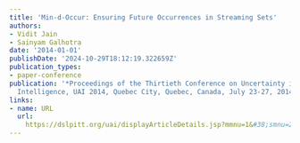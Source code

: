 ```yaml
---
title: 'Min-d-Occur: Ensuring Future Occurrences in Streaming Sets'
authors:
- Vidit Jain
- Sainyam Galhotra
date: '2014-01-01'
publishDate: '2024-10-29T18:12:19.322659Z'
publication_types:
- paper-conference
publication: '*Proceedings of the Thirtieth Conference on Uncertainty in Artificial
  Intelligence, UAI 2014, Quebec City, Quebec, Canada, July 23-27, 2014*'
links:
- name: URL
  url: 
    https://dslpitt.org/uai/displayArticleDetails.jsp?mmnu=1&#38;smnu=2&#38;article_id=2472&#38;proceeding_id=30
---
```

